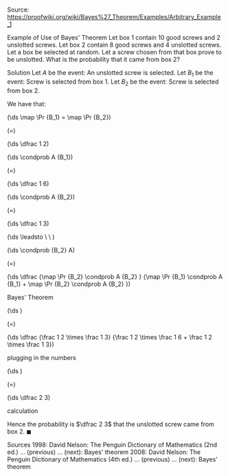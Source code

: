 # 

Source: https://proofwiki.org/wiki/Bayes%27_Theorem/Examples/Arbitrary_Example_1

Example of Use of Bayes' Theorem
Let box $1$ contain $10$ good screws and $2$ unslotted screws.
Let box $2$ contain $8$ good screws and $4$ unslotted screws.
Let a box be selected at random.
Let a screw chosen from that box prove to be unslotted.
What is the probability that it came from box $2$?


Solution
Let $A$ be the event: An unslotted screw is selected.
Let $B_1$ be the event: Screw is selected from box $1$.
Let $B_2$ be the event: Screw is selected from box $2$.

We have that:














\(\ds \map \Pr {B_1} = \map \Pr {B_2}\)

\(=\)







\(\ds \dfrac 1 2\)




















\(\ds \condprob A {B_1}\)

\(=\)







\(\ds \dfrac 1 6\)




















\(\ds \condprob A {B_2}\)

\(=\)







\(\ds \dfrac 1 3\)














\(\ds \leadsto \ \ \)





\(\ds \condprob {B_2} A\)

\(=\)







\(\ds \dfrac {\map \Pr {B_2} \condprob A {B_2} } {\map \Pr {B_1} \condprob A {B_1} + \map \Pr {B_2} \condprob A {B_2} }\)





Bayes' Theorem














\(\ds \)

\(=\)







\(\ds \dfrac {\frac 1 2 \times \frac 1 3} {\frac 1 2 \times \frac 1 6 + \frac 1 2 \times \frac 1 3}\)





plugging in the numbers














\(\ds \)

\(=\)







\(\ds \dfrac 2 3\)





calculation



Hence the probability is $\dfrac 2 3$ that the unslotted screw came from box $2$.
$\blacksquare$


Sources
1998: David Nelson: The Penguin Dictionary of Mathematics (2nd ed.) ... (previous) ... (next): Bayes' theorem
2008: David Nelson: The Penguin Dictionary of Mathematics (4th ed.) ... (previous) ... (next): Bayes' theorem




